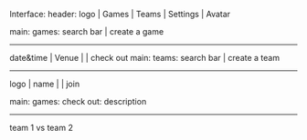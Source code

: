 Interface:
header:
logo | Games | Teams | Settings | Avatar

main: games:
search bar | create a game

---

date&time | Venue | | check out
main: teams:
search bar | create a team

---

logo | name | | join

main: games: check out:
description

---

team 1 vs team 2
